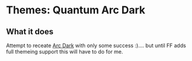 # Themes: Quantum Arc Dark

## What it does

Attempt to receate [Arc Dark](https://addons.mozilla.org/en-US/firefox/addon/arc-dark-theme/) with only some success :)....
but until FF adds full themeing support this will have to do for me.



